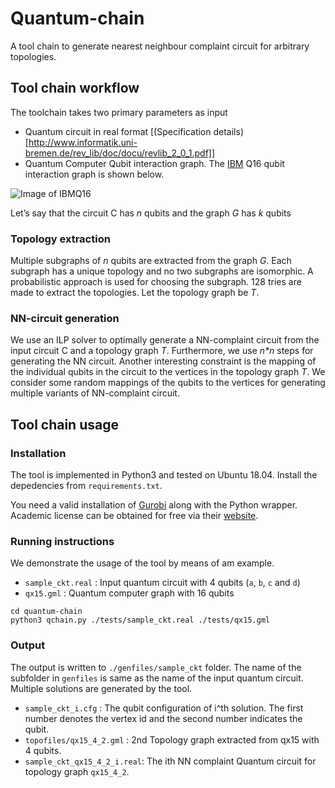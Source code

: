 # Quantum-chain

A tool chain to generate nearest neighbour complaint
circuit for arbitrary topologies.

## Tool chain workflow
The toolchain takes two primary parameters as input 
+ Quantum circuit in real format [(Specification details)[http://www.informatik.uni-bremen.de/rev_lib/doc/docu/revlib_2_0_1.pdf]]
+ Quantum Computer Qubit interaction graph. The [IBM](https://quantum-computing.ibm.com/) Q16 qubit interaction graph is shown below.  

![Image of IBMQ16](https://github.com/debjyoti0891/quantum-chain/blob/develop/docs/qx16.png)

Let’s say that the circuit C has _n_ qubits and the graph _G_ has _k_ qubits
### Topology extraction

Multiple subgraphs of _n_ qubits are extracted from the graph _G_. Each subgraph has a unique topology and no two subgraphs are isomorphic. A probabilistic approach is used for choosing the subgraph. 128 tries are made to extract the topologies.  Let the topology graph be _T_.

### NN-circuit generation
We use an ILP solver to optimally generate a NN-complaint circuit from the input circuit C and a topology graph _T_. Furthermore, we use _n*n_ steps for generating the NN circuit. Another interesting constraint is the mapping of the individual qubits in the circuit to the vertices in the
topology graph _T_. We consider some random mappings of the qubits to the vertices for generating multiple variants of NN-complaint circuit. 

## Tool chain usage 

### Installation
The tool is implemented in Python3 and tested on Ubuntu 18.04.  Install the depedencies from `requirements.txt`. 

You need a valid installation of [Gurobi](https://www.gurobi.com/resource/starting-with-gurobi/) along with the Python wrapper. Academic license can be obtained for free via their [website](https://www.gurobi.com/academia/academic-program-and-licenses/).

### Running instructions
We demonstrate the usage of the tool by means of am example.
+ `sample_ckt.real` : Input quantum circuit  with 4 qubits (`a`, `b`, `c` and `d`)
+ `qx15.gml` : Quantum computer graph with 16 qubits
   
``` 
cd quantum-chain
python3 qchain.py ./tests/sample_ckt.real ./tests/qx15.gml 
```

### Output
The output is written to `./genfiles/sample_ckt` folder. The name of the subfolder in `genfiles` is same as the name of the input quantum circuit. Multiple solutions are generated by the tool.
+ `sample_ckt_i.cfg` : The qubit configuration of i^th solution. The first number denotes the vertex id and the second number indicates the qubit.
+ `topofiles/qx15_4_2.gml` : 2nd Topology graph extracted from qx15 with 4 qubits.
+ `sample_ckt_qx15_4_2_i.real`: The ith NN complaint Quantum circuit for topology graph `qx15_4_2`.



